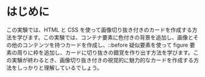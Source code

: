 # はじめに

この実験では、HTML と CSS を使って画像切り抜き付きのカードを作成する方法を学びます。この実験では、コンテナ要素に色付きの背景を追加し、画像とその他のコンテンツを持つカードを作成し、::before 疑似要素を使って figure 要素の周りに枠を追加し、カードに切り抜きの錯覚を作り出す方法を学びます。この実験が終わるとき、画像切り抜き付きの視覚的に魅力的なカードを作成する方法をしっかりと理解しているでしょう。
